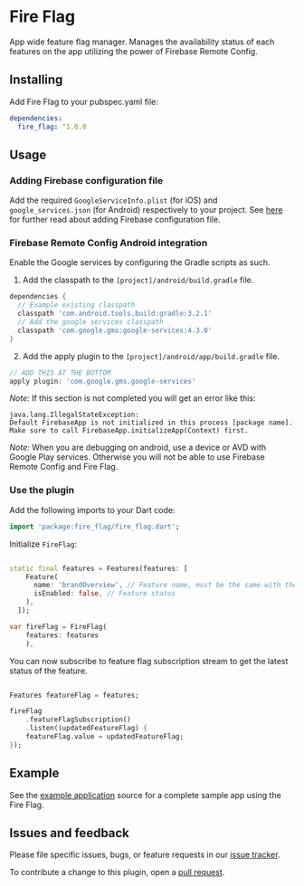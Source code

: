 # Fire Flag

App wide feature flag manager. Manages the availability status of each features on the app utilizing the power of Firebase Remote Config.

## Installing

Add Fire Flag to your pubspec.yaml file:

```yaml
dependencies:
  fire_flag: ^1.0.0
```

## Usage

### Adding Firebase configuration file
Add the required `GoogleServiceInfo.plist` (for iOS) and `google_services.json` (for Android) respectively to your project. See [here](https://support.google.com/firebase/answer/7015592?hl=id) for further read about adding Firebase configuration file.

### Firebase Remote Config Android integration

Enable the Google services by configuring the Gradle scripts as such.

1. Add the classpath to the `[project]/android/build.gradle` file.
```gradle
dependencies {
  // Example existing classpath
  classpath 'com.android.tools.build:gradle:3.2.1'
  // Add the google services classpath
  classpath 'com.google.gms:google-services:4.3.0'
}
```

2. Add the apply plugin to the `[project]/android/app/build.gradle` file.
```gradle
// ADD THIS AT THE BOTTOM
apply plugin: 'com.google.gms.google-services'
```

*Note:* If this section is not completed you will get an error like this:
```
java.lang.IllegalStateException:
Default FirebaseApp is not initialized in this process [package name].
Make sure to call FirebaseApp.initializeApp(Context) first.
```

*Note:* When you are debugging on android, use a device or AVD with Google Play services.
Otherwise you will not be able to use Firebase Remote Config and Fire Flag.

### Use the plugin

Add the following imports to your Dart code:
```dart
import 'package:fire_flag/fire_flag.dart';
```

Initialize `FireFlag`:
```dart

static final features = Features(features: [
    Feature(
      name: 'brandOverview', // Feature name, must be the same with the name on (Firebase Remote Config console)[https://console.firebase.google.com/]. 
      isEnabled: false, // Feature status
    ),
  ]);

var fireFlag = FireFlag(
    features: features
    ),
```

You can now subscribe to feature flag subscription stream to get the latest status of the feature.
```dart

Features featureFlag = features;

fireFlag
    .featureFlagSubscription()
    .listen((updatedFeatureFlag) {
    featureFlag.value = updatedFeatureFlag;
});
```


## Example

See the [example application](https://github.com/evermos/fire-flag/tree/main/example) source
for a complete sample app using the Fire Flag.

## Issues and feedback

Please file specific issues, bugs, or feature requests in our [issue tracker](https://github.com/evermos/fire-flag/issues/new).

To contribute a change to this plugin, open a [pull request](https://github.com/evermos/fire-flag/pulls).
